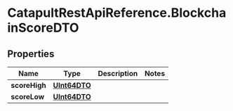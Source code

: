 # CatapultRestApiReference.BlockchainScoreDTO

## Properties
Name | Type | Description | Notes
------------ | ------------- | ------------- | -------------
**scoreHigh** | [**UInt64DTO**](UInt64DTO.md) |  | 
**scoreLow** | [**UInt64DTO**](UInt64DTO.md) |  | 


